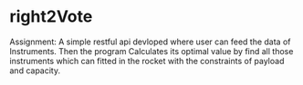 # right2Vote
Assignment: 
A simple restful api devloped where user can feed the data of Instruments.
Then the program Calculates its optimal value by find all those instruments which can fitted in the rocket with the constraints of payload and capacity.

